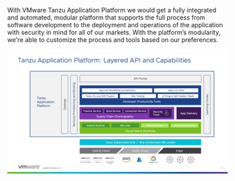 With VMware Tanzu Application Platform we would get a fully integrated and automated, modular platform that supports the full process from software development to the deployment and operations of the application with security in mind for all of our markets. With the platform’s modularity, we're able to customize the process and tools based on our preferences. 

![TAP Components](images/tap-stack.png)
